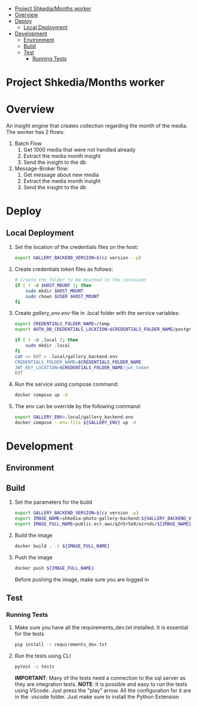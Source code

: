 - [Project Shkedia/Months worker](#project-shkediamonths-worker)
- [Overview](#overview)
- [Deploy](#deploy)
  - [Local Deployment](#local-deployment)
- [Development](#development)
  - [Environment](#environment)
  - [Build](#build)
  - [Test](#test)
    - [Running Tests](#running-tests)


# Project Shkedia/Months worker
# Overview
An insight engine that creates collection regarding the month of the media.
The worker has 2 flows:
1. Batch Flow
    1. Get 1000 media that were not handled already
    2. Extract the media month insight
    3. Send the insight to the db
2. Message-Broker flow:
    1. Get message about new media
    2. Extract the media month insight
    3. Send the insight to the db

# Deploy
## Local Deployment
1. Set the location of the credentials files on the host:
    ```bash
    export GALLERY_BACKEND_VERSION=$(cz version --p)
    ```
1. Create credentials token files as follows:
    ```bash
    # Create the folder to be mounted to the container
    if [ ! -d $HOST_MOUNT ]; then
        sudo mkdir $HOST_MOUNT
        sudo chown $USER $HOST_MOUNT
    fi
1. Create *gallery_env.env* file in .local folder with the service variables:
    ```bash
    export CREDENTIALS_FOLDER_NAME=/temp
    export AUTH_DB_CREDENTIALS_LOCATION=$CREDENTIALS_FOLDER_NAME/postgres_credentials.json

    if [ ! -d .local ]; then
        sudo mkdir .local
    fi
    cat << EOT > .local/gallery_backend.env
    CREDENTIALS_FOLDER_NAME=$CREDENTIALS_FOLDER_NAME
    JWT_KEY_LOCATION=$CREDENTIALS_FOLDER_NAME/jwt_token
    EOT
    ```
1. Run the service using compose command:
    ```bash
    docker compose up -d
    ```
1. The env can be override by the following command:
    ```bash
    export GALLERY_ENV=.local/gallery_backend.env
    docker compose --env-file ${GALLERY_ENV} up -d
    ```

# Development
## Environment

## Build
1. Set the parameters for the build
    ```bash
    export GALLERY_BACKEND_VERSION=$(cz version -p)
    export IMAGE_NAME=shkedia-photo-gallery-backend:${GALLERY_BACKEND_VERSION}
    export IMAGE_FULL_NAME=public.ecr.aws/q2n5r5e8/ozrnds/${IMAGE_NAME}
    ```
2. Build the image
    ```bash
    docker build . -t ${IMAGE_FULL_NAME}
    ```
3. Push the image
    ```bash
    docker push ${IMAGE_FULL_NAME}
    ```
    Before pushing the image, make sure you are logged in

## Test
### Running Tests
1. Make sure you have all the requirements_dev.txt installed. It is essential for the tests
    ```bash
    pip install -r requirements_dev.txt
    ```
1. Run the tests using CLI
    ```bash
    pytest -s tests
    ```
    **IMPORTANT**: Many of the tests need a connection to the sql server as they are integration tests.
**NOTE**: It is possible and easy to run the tests using VScode. Just press the "play" arrow. All the configuration for it are in the .vscode folder. Just make sure to install the Python Extension